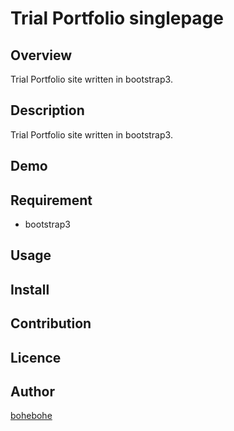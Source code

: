 Trial Portfolio singlepage
====

## Overview
Trial Portfolio site written in bootstrap3.

## Description
Trial Portfolio site written in bootstrap3.

## Demo

## Requirement
- bootstrap3

## Usage

## Install

## Contribution

## Licence

## Author

[bohebohe](https://github.com/bohebohe)

